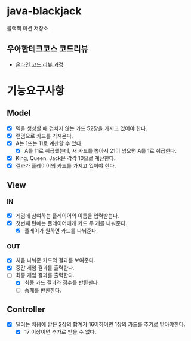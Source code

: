 # java-blackjack

블랙잭 미션 저장소

## 우아한테크코스 코드리뷰
- [온라인 코드 리뷰 과정](https://github.com/woowacourse/woowacourse-docs/blob/master/maincourse/README.md)

# 기능요구사항

## Model
- [x] 덱을 생성할 때 겹치지 않는 카드 52장을 가지고 있어야 한다.
- [x] 랜덤으로 카드를 가져온다.
- [x] A는 1또는 11로 계산할 수 있다.
  - [x] A를 11로 취급했는데, 새 카드를 뽑아서 21이 넘으면 A를 1로 취급한다.
- [x] King, Queen, Jack은 각각 10으로 계산한다.
- [x] 결과가 플레이어의 카드를 가지고 있어야 한다.

## View
### IN
- [x] 게임에 참여하는 플레이어의 이름을 입력받는다. 
- [x] 첫번째 턴에는 플레이어에게 카드 두 개를 나눠준다.
  - [x] 플레이가 원하면 카드를 나눠준다.

### OUT
- [x] 처음 나눠준 카드의 결과를 보여준다.
- [x] 중간 게임 결과를 출력한다.
- [ ] 최종 게임 결과를 출력한다.
  - [x] 최종 카드 결과와 점수를 반환한다
  - [ ] 승패를 반환한다.

## Controller
- [x] 딜러는 처음에 받은 2장의 합계가 16이하이면 1장의 카드를 추가로 받아야한다.
  - [x] 17 이상이면 추가로 받을 수 없다.
